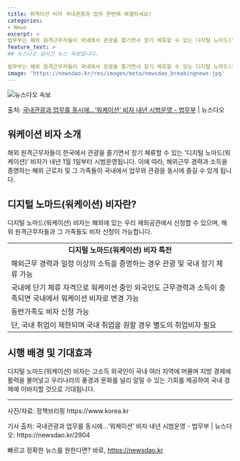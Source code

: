 ```yaml
---
title: 워케이션 비자 국내관광과 업무 한번에 해결하세요!
categories:
- News
excerpt: >
법무부는 해외 원격근무자들이 국내에서 관광을 즐기면서 장기 체류할 수 있는 디지털 노마드(워케이션) 비자를 …
feature_text: >
## 뉴스다오 실시간 뉴스 속보입니다.

법무부는 해외 원격근무자들이 국내에서 관광을 즐기면서 장기 체류할 수 있는 디지털 노마드(워케이션) 비자를 …
image: 'https://newsdao.kr/res/images/meta/newsdao_breakingnews.jpg'
---
```


![뉴스다오 속보](https://newsdao.kr/res/images/meta/newsdao_breakingnews.jpg)

<p>출처: <a href="https://newsdao.kr/2904" rel="dofollow">국내관광과 업무를 동시에…‘워케이션’ 비자 내년 시범운영 - 법무부</a> | 뉴스다오</p>

<h2>워케이션 비자 소개</h2>

<p data-ke-size="size16">해외 원격근무자들이 한국에서 관광을 즐기면서 장기 체류할 수 있는 '디지털 노마드(워케이션)’ 비자가 내년 1월 1일부터 시범운영됩니다. 이에 따라, 해외근무 경력과 소득을 증명하는 해외 근로자 및 그 가족들이 국내에서 업무와 관광을 동시에 즐길 수 있게 됩니다.</p>

<h2>디지털 노마드(워케이션) 비자란?</h2>

<p data-ke-size="size16">디지털 노마드(워케이션) 비자는 해외에 있는 우리 재외공관에서 신청할 수 있으며, 해외 원격근무자들과 그 가족들도 비자 신청이 가능합니다.</p>

<table>
	<tr>
		<td style="text-align: center; height: 17px;"><b>디지털 노마드(워케이션) 비자 특전</b></td>
	</tr>
	<tr>
		<td>해외근무 경력과 일정 이상의 소득을 증명하는 경우 관광 및 국내 장기 체류 가능</td>
	</tr>
	<tr>
		<td>국내에 단기 체류 자격으로 워케이션 중인 외국인도 근무경력과 소득이 충족되면 국내에서 워케이션 비자로 변경 가능</td>
	</tr>
	<tr>
		<td>동반가족도 비자 신청 가능</td>
	</tr>
	<tr>
		<td>단, 국내 취업이 제한되며 국내 취업을 원할 경우 별도의 취업비자 필요</td>
	</tr>
</table>

<h2>시행 배경 및 기대효과</h2>

<p data-ke-size="size16">디지털 노마드(워케이션) 비자는 고소득 외국인이 국내 여러 지역에 머물며 지방 경제에 활력을 불어넣고 우리나라의 풍경과 문화를 널리 알릴 수 있는 기회를 제공하여 국내 경제에 이바지할 것으로 기대됩니다.</p>

<hr>

<p data-ke-size="size16">사진/자료: 정책브리핑 https://www.korea.kr</p>

<p data-ke-size="size16">기사 출처: 국내관광과 업무를 동시에…‘워케이션’ 비자 내년 시범운영 - 법무부 | 뉴스다오: https://newsdao.kr/2904</p> 

빠르고 정확한 뉴스를 원한다면? 바로, <a href="https://newsdao.kr" rel="dofollow">https://newsdao.kr</a>


    
